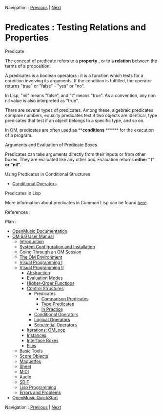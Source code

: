 Navigation : [Previous](Control "page précédente\(Control
Structures\)") | [Next](PredComparison "page
suivante\(Comparison Predicates\)")


# Predicates : Testing Relations and Properties

Predicate

The concept of predicate refers to a **property** , or to a **relation**
between the terms of a proposition.

A predicates is a  boolean operators  : it is a function which tests for a
condition involving its arguments. If the condition is fulfilled, the operator
returns "true" or "false" - "yes" or "no".

In Lisp, "nil" means "false", and "t" means "true". As a convention, any non
nil value is also interpreted as "true".

There are several types of predicates. Among these, algebraic predicates
compare numbers, equality predicates test if two objects are identical, type
predicates that test if an object belongs to a specific type, and so on.

In OM, predicates are often used as ****conditions** ****** for the execution
of a program.

Arguments and Evaluation of Predicate Boxes

Predicates can take arguments directly from their inputs or from other boxes.
They are evaluated like any other box. Evaluation returns **either "t" or
"nil"**.

Using Predicates in Conditional Structures

  * [Conditional Operators](ConditionalOps)

Predicates in Lisp

More information about predicates in Common Lisp can be found
[here](http://www.cs.cmu.edu/Groups/AI/cltl/clm/node69
"http://www.cs.cmu.edu/Groups/AI/cltl/clm/node69 \(nouvelle
fenêtre\)").

References :

Plan :

  * [OpenMusic Documentation](OM-Documentation)
  * [OM 6.6 User Manual](OM-User-Manual)
    * [Introduction](00-Sommaire)
    * [System Configuration and Installation](Installation)
    * [Going Through an OM Session](Goingthrough)
    * [The OM Environment](Environment)
    * [Visual Programming I](BasicVisualProgramming)
    * [Visual Programming II](AdvancedVisualProgramming)
      * [Abstraction](Abstraction)
      * [Evaluation Modes](EvalModes)
      * [Higher-Order Functions](HighOrder)
      * [Control Structures](Control)
        * Predicates
          * [Comparison Predicates](PredComparison)
          * [Type Predicates](PredTypes)
          * [In Practice](PredExample)
        * [Conditional Operators](ConditionalOps)
        * [Logical Operators](Logical)
        * [Sequential Operators](Sequencial)
      * [Iterations: OMLoop](OMLoop)
      * [Instances](Instances)
      * [Interface Boxes](InterfaceBoxes)
      * [Files](Files)
    * [Basic Tools](BasicObjects)
    * [Score Objects](ScoreObjects)
    * [Maquettes](Maquettes)
    * [Sheet](Sheet)
    * [MIDI](MIDI)
    * [Audio](Audio)
    * [SDIF](SDIF)
    * [Lisp Programming](Lisp)
    * [Errors and Problems](errors)
  * [OpenMusic QuickStart](QuickStart-Chapters)

Navigation : [Previous](Control "page précédente\(Control
Structures\)") | [Next](PredComparison "page
suivante\(Comparison Predicates\)")


